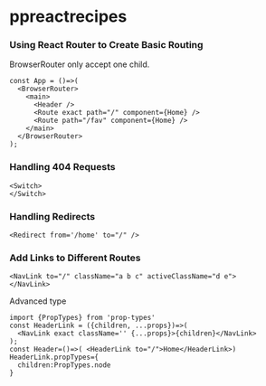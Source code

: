 # ppreactrecipes
### Using React Router to Create Basic Routing
BrowserRouter only accept one child.
```
const App = ()=>(
  <BrowserRouter>
    <main>
      <Header />
      <Route exact path="/" component={Home} />
      <Route path="/fav" component={Home} />
    </main>
  </BrowserRouter>
);
```
### Handling 404 Requests
```
<Switch>
</Switch>
```
### Handling Redirects
```
<Redirect from='/home' to="/" />
```
### Add Links to Different Routes
```
<NavLink to="/" className="a b c" activeClassName="d e">
</NavLink>
```

Advanced type
```
import {PropTypes} from 'prop-types'
const HeaderLink = ({children, ...props})=>(
  <NavLink exact className='' {...props}>{children}</NavLink>
);
const Header=()=>( <HeaderLink to="/">Home</HeaderLink>)
HeaderLink.propTypes={
  children:PropTypes.node
}
```
